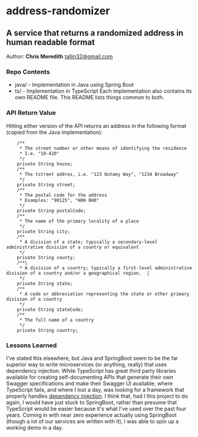 # address-randomizer
## A service that returns a randomized address in human readable format
Author: **Chris Meredith** <tallin32@gmail.com>
### Repo Contents
* java/ - Implementation in Java using Spring Boot
* ts/ - Implementation in TypeScript
Each implementation also contains its own README file.  This README lists things common to both.
### API Return Value
Hitting either version of the API returns an address in the following format (copied from the Java implementation):
```
    /**
     * The street number or other means of identifying the residence
     * I.e. "10-420"
     */
    private String house;
    /**
     * The tstreet addres, i.e. "123 Outamy Way", "1234 Broadway"
     */
    private String street;
    /**
     * The postal code for the address
     * Examples: "90125", "H0H 0H0"
     */
    private String postalCode;
    /**
     * The name of the primary locality of a place
     */
    private String city;
    /**
     * A division of a state; typically a secondary-level administrative division of a country or equivalent
     */
    private String county;
    /**\
     * A division of a country; typically a first-level administrative division of a country and/or a geographical region.  |  
     */
    private String state;
    /**
     * A code or abbreviation representing the state or other primary division of a country
     */
    private String stateCode;
    /**
     * The full name of a country
     */
    private String country;
```
### Lessons Learned
I've stated this elsewhere, but Java and SpringBoot seem to be the far superior way to write microservices (or anything, really) that uses dependency injection.
While TypeScript has great third party libraries available for creating self-documenting APIs that generate their own Swagger specifications and make their Swagger UI available, where TypeScript fails, and where I lost a day, was looking for a framework that properly handles [dependency injection](https://en.wikipedia.org/wiki/Dependency_injection).
I think that, had I this project to do again, I would have just stuck to SpringBoot, rather than presume that TypeScript would be easier because it's what I've used over the past four years.  Coming in with near zero experience actually using SpringBoot (though a lot of our services are written with it), I was able to spin up a working demo in a day.
